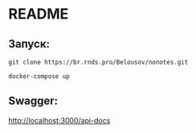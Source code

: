 # README

## Запуск:
```git clone https://br.rnds.pro/Belousov/nonotes.git```

```docker-compose up```

## Swagger:
[http://localhost:3000/api-docs](http://localhost:3000/api-docs)
